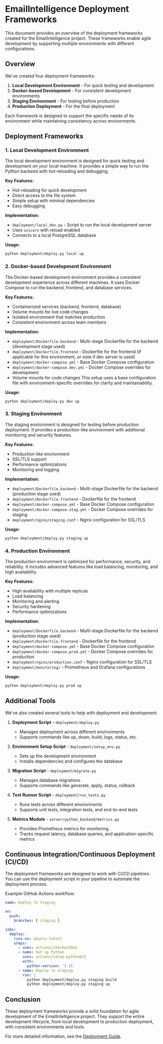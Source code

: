 # EmailIntelligence Deployment Frameworks

This document provides an overview of the deployment frameworks created for the EmailIntelligence project. These frameworks enable agile development by supporting multiple environments with different configurations.

## Overview

We've created four deployment frameworks:

1. **Local Development Environment** - For quick testing and development
2. **Docker-based Development** - For consistent development environments
3. **Staging Environment** - For testing before production
4. **Production Deployment** - For the final deployment

Each framework is designed to support the specific needs of its environment while maintaining consistency across environments.

## Deployment Frameworks

### 1. Local Development Environment

The local development environment is designed for quick testing and development on your local machine. It provides a simple way to run the Python backend with hot-reloading and debugging.

**Key Features:**
- Hot-reloading for quick development
- Direct access to the file system
- Simple setup with minimal dependencies
- Easy debugging

**Implementation:**
- `deployment/local_dev.py` - Script to run the local development server
- Uses `uvicorn` with reload enabled
- Connects to a local PostgreSQL database

**Usage:**
```bash
python deployment/deploy.py local up
```

### 2. Docker-based Development Environment

The Docker-based development environment provides a consistent development experience across different machines. It uses Docker Compose to run the backend, frontend, and database services.

**Key Features:**
- Containerized services (backend, frontend, database)
- Volume mounts for live code changes
- Isolated environment that matches production
- Consistent environment across team members

**Implementation:**
- `deployment/Dockerfile.backend` - Multi-stage Dockerfile for the backend (development stage used)
- `deployment/Dockerfile.frontend` - Dockerfile for the frontend (if applicable for this environment, or note if dev server is used)
- `deployment/docker-compose.yml` - Base Docker Compose configuration
- `deployment/docker-compose.dev.yml` - Docker Compose overrides for development
- Volume mounts for code changes
This setup uses a base configuration file with environment-specific overrides for clarity and maintainability.

**Usage:**
```bash
python deployment/deploy.py dev up
```

### 3. Staging Environment

The staging environment is designed for testing before production deployment. It provides a production-like environment with additional monitoring and security features.

**Key Features:**
- Production-like environment
- SSL/TLS support
- Performance optimizations
- Monitoring and logging

**Implementation:**
- `deployment/Dockerfile.backend` - Multi-stage Dockerfile for the backend (production stage used)
- `deployment/Dockerfile.frontend` - Dockerfile for the frontend
- `deployment/docker-compose.yml` - Base Docker Compose configuration
- `deployment/docker-compose.stag.yml` - Docker Compose overrides for staging
- `deployment/nginx/staging.conf` - Nginx configuration for SSL/TLS

**Usage:**
```bash
python deployment/deploy.py staging up
```

### 4. Production Environment

The production environment is optimized for performance, security, and reliability. It includes advanced features like load balancing, monitoring, and high availability.

**Key Features:**
- High availability with multiple replicas
- Load balancing
- Monitoring and alerting
- Security hardening
- Performance optimizations

**Implementation:**
- `deployment/Dockerfile.backend` - Multi-stage Dockerfile for the backend (production stage used)
- `deployment/Dockerfile.frontend` - Dockerfile for the frontend
- `deployment/docker-compose.yml` - Base Docker Compose configuration
- `deployment/docker-compose.prod.yml` - Docker Compose overrides for production
- `deployment/nginx/production.conf` - Nginx configuration for SSL/TLS
- `deployment/monitoring/` - Prometheus and Grafana configurations

**Usage:**
```bash
python deployment/deploy.py prod up
```

## Additional Tools

We've also created several tools to help with deployment and development:

1. **Deployment Script** - `deployment/deploy.py`
   - Manages deployment across different environments
   - Supports commands like up, down, build, logs, status, etc.

2. **Environment Setup Script** - `deployment/setup_env.py`
   - Sets up the development environment
   - Installs dependencies and configures the database

3. **Migration Script** - `deployment/migrate.py`
   - Manages database migrations
   - Supports commands like generate, apply, status, rollback

4. **Test Runner Script** - `deployment/run_tests.py`
   - Runs tests across different environments
   - Supports unit tests, integration tests, and end-to-end tests

5. **Metrics Module** - `server/python_backend/metrics.py`
   - Provides Prometheus metrics for monitoring
   - Tracks request latency, database queries, and application-specific metrics

## Continuous Integration/Continuous Deployment (CI/CD)

The deployment frameworks are designed to work with CI/CD pipelines. You can use the deployment script in your pipeline to automate the deployment process.

Example GitHub Actions workflow:
```yaml
name: Deploy to Staging

on:
  push:
    branches: [ staging ]

jobs:
  deploy:
    runs-on: ubuntu-latest
    steps:
      - uses: actions/checkout@v2
      - name: Set up Python
        uses: actions/setup-python@v2
        with:
          python-version: '3.11'
      - name: Deploy to staging
        run: |
          python deployment/deploy.py staging build
          python deployment/deploy.py staging up
```

## Conclusion

These deployment frameworks provide a solid foundation for agile development of the EmailIntelligence project. They support the entire development lifecycle, from local development to production deployment, with consistent environments and tools.

For more detailed information, see the [Deployment Guide](deployment_guide.md).